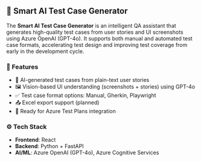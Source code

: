 ## 🚀 Smart AI Test Case Generator

The **Smart AI Test Case Generator** is an intelligent QA assistant that generates high-quality test cases from user stories and UI screenshots using Azure OpenAI (GPT-4o). It supports both manual and automated test case formats, accelerating test design and improving test coverage from early in the development cycle.

### 🔧 Features
- 🧠 AI-generated test cases from plain-text user stories
- 🖼️ Vision-based UI understanding (screenshots + stories) using GPT-4o
- ✅ Test case format options: Manual, Gherkin, Playwright
- 📤 Excel export support (planned)
- 🔗 Ready for Azure Test Plans integration

### ⚙️ Tech Stack
- **Frontend**: React
- **Backend**: Python + FastAPI
- **AI/ML**: Azure OpenAI (GPT-4o), Azure Cognitive Services
